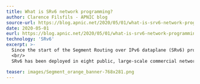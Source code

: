 ```yaml
---
title: What is SRv6 network programming?
author: Clarence Filsfils - APNIC blog
source-url: https://blog.apnic.net/2020/05/01/what-is-srv6-network-programming/
date: 2020-05-01
eurl: https://blog.apnic.net/2020/05/01/what-is-srv6-network-programming/
technology: 'SRv6'
excerpt: >-
  Since the start of the Segment Routing over IPv6 dataplane (SRv6) project in 2017, the ecosystem has grown unabated.
  <br/>
  SRv6 has been deployed in eight public, large-scale commercial networks, including Softbank, Iliad, China Telecom, LINE Corporation, China Unicom, CERNET2, China Bank and Uganda MTN.

teaser: images/Segment_orange_banner-768x281.png
---
```

